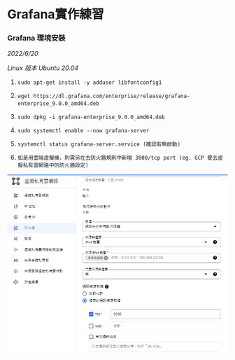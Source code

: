 # Grafana實作練習


### Grafana 環境安裝

*2022/6/20*

*Linux 版本 Ubuntu 20.04*

1.  `sudo apt-get install -y adduser libfontconfig1`

2.  `wget https://dl.grafana.com/enterprise/release/grafana-enterprise_9.0.0_amd64.deb`

3.  `sudo dpkg -i grafana-enterprise_9.0.0_amd64.deb`

4.  `sudo systemctl enable --now grafana-server`

5.  `systemctl status grafana-server.service (確認有無啟動)`

6. `如是用雲端虛擬機，則需另在去防火牆規則中新增 3000/tcp port (eg. GCP 要去虛擬私有雲網路中的防火牆設定)`

![GCP_firewall](img/GCP_firewall.png)
